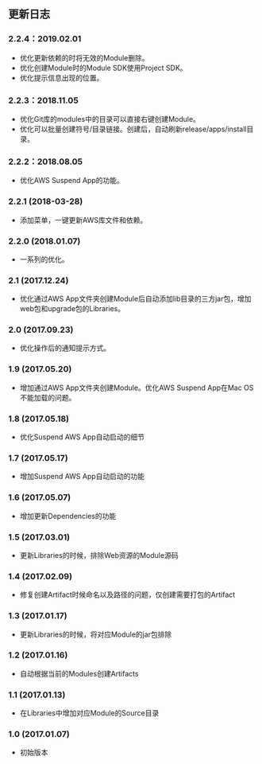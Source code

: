 ## 更新日志 

### 2.2.4：2019.02.01

* 优化更新依赖的时将无效的Module删除。
* 优化创建Module时的Module SDK使用Project SDK。
* 优化提示信息出现的位置。

### 2.2.3：2018.11.05

* 优化Git库的modules中的目录可以直接右键创建Module。
* 优化可以批量创建符号/目录链接。创建后，自动刷新release/apps/install目录。

### 2.2.2：2018.08.05

* 优化AWS Suspend App的功能。

### 2.2.1 (2018-03-28)

* 添加菜单，一键更新AWS库文件和依赖。<br/>

### 2.2.0 (2018.01.07)

* 一系列的优化。

### 2.1 (2017.12.24)

* 优化通过AWS App文件夹创建Module后自动添加lib目录的三方jar包，增加web包和upgrade包的Libraries。

### 2.0 (2017.09.23)

* 优化操作后的通知提示方式。

### 1.9 (2017.05.20)

* 增加通过AWS App文件夹创建Module。优化AWS Suspend App在Mac OS不能加载的问题。

### 1.8 (2017.05.18)

* 优化Suspend AWS App自动启动的细节

### 1.7 (2017.05.17)

* 增加Suspend AWS App自动启动的功能

### 1.6 (2017.05.07)

* 增加更新Dependencies的功能

### 1.5 (2017.03.01)

* 更新Libraries的时候，排除Web资源的Module源码

### 1.4 (2017.02.09)

* 修复创建Artifact时候命名以及路径的问题，仅创建需要打包的Artifact

### 1.3 (2017.01.17)

* 更新Libraries的时候，将对应Module的jar包排除

### 1.2 (2017.01.16)

* 自动根据当前的Modules创建Artifacts

### 1.1 (2017.01.13)

* 在Libraries中增加对应Module的Source目录

### 1.0 (2017.01.07)

* 初始版本
